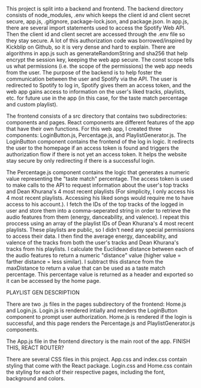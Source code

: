 This project is split into a backend and frontend. The backend directory consists of node_modules, .env which keeps the client id and client secret secure, app.js, .gitignore, package-lock.json, and package.json. In app.js, there are several import statements used to access the Spotify Web API. Then the client id and client secret are accessed through the .env file so they stay secure. A lot of this authorization code was borrowed/inspired by Kickblip on Github, so it is very dense and hard to explain. There are algorithms in app.js such as generateRandomString and sha256 that help encrypt the session key, keeping the web app secure. The const scope tells us what permissions (i.e. the scope of the permissions) the web app needs from the user. The purpose of the backend is to help foster the communication between the user and Spotify via the API. The user is redirected to Spotify to log in, Spotify gives them an access token, and the web app gains access to information on the user's liked tracks, playlists, etc. for future use in the app (in this case, for the taste match percentage and custom playlist).

The frontend consists of a src directory that contains two subdirectories: components and pages. React components are different features of the app that have their own functions. For this web app, I created three components: LoginButton.js, Percentage.js, and PlaylistGenerator.js. The LoginButton component contains the frontend of the log in logic. It redirects the user to the homepage if an access token is found and triggers the authorization flow if there is not yet an access token. It helps the website stay secure by only redirecting if there is a successful login. 

The Percentage.js component contains the logic that generates a numeric value representing the "taste match" percentage. The access token is used to make calls to the API to request information about the user's top tracks and Dean Khurana's 4 most recent playlists (For simplicity, I only access his 4 most recent playlists. Accessing his liked songs would require me to have access to his account.). I fetch the IDs of the top tracks of the logged in user and store them into a comma-seperated string in order to retrieve the audio features from them (energy, danceability, and valence). I repeat this proccess using an array of the playlist IDs of Dean Khurana's 4 most recent playlists. These playlists are public, so I didn't need any special permissions to access their data. I then find the average energy, danceability, and valence of the tracks from both the user's tracks and Dean Khurana's tracks from his playlists. I calculate the Euclidean distance between each of the audio features to return a numeric "distance" value (higher value = farther distance = less similar). I subtract this distance from the maxDistance to return a value that can be used as a taste match percentage. This percentage value is returned as a header and exported so it can be accessed by the home page.

PLAYLIST GEN DESCRIPTION

There are two .js files in the pages subdirectory of the frontend: Home.js and Login.js. Login.js is rendered intially and renders the LoginButton component to prompt user authorization. Home.js is rendered if the login is successful, and this page renders the Percentage.js and PlaylistGenerator.js components.

The App.js file in the frontend directory is the main root of the app. FINISH THIS, REACT ROUTER?

There are several CSS files in this project. App.css and index.css contain styling that come with the React package. Login.css and Home.css contain the styling for each of their respective pages, including the font, background and colors.